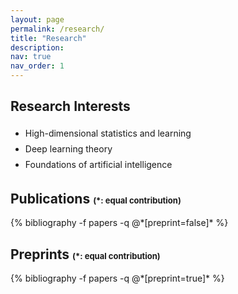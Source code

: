```yaml
---
layout: page
permalink: /research/
title: "Research"
description: 
nav: true
nav_order: 1
---
```


<div class="publications">
  <h2 class="pub">Research Interests</h2>
  <span style="line-height:180%">
  <ul>
  <li>High-dimensional statistics and learning</li>
  <li>Deep learning theory</li>
  <li>Foundations of artificial intelligence</li>
  </ul>
  </span>
  <h2 class="pub">Publications <span style="font-size:small">(*: equal contribution)</span></h2>
  {% bibliography -f papers -q @*[preprint=false]* %}
  <h2 class="pub">Preprints <span style="font-size:small">(*: equal contribution)</span></h2>
  {% bibliography -f papers -q @*[preprint=true]* %}
</div>
